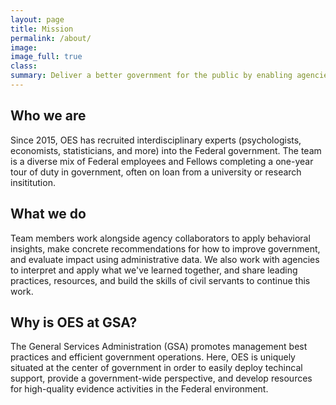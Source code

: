 ```yaml
---
layout: page
title: Mission
permalink: /about/
image:
image_full: true
class:
summary: Deliver a better government for the public by enabling agencies to build and use evidence to continually learn what works.
---
```

## Who we are

Since 2015, OES has recruited interdisciplinary experts (psychologists, economists, statisticians, and more) into the Federal government. The team is a diverse mix of Federal employees and Fellows completing a one-year tour of duty in government, often on loan from a university or research insititution.

## What we do

Team members work alongside agency collaborators to apply behavioral insights, make concrete recommendations for how to improve government, and evaluate impact using administrative data. We also work with agencies to interpret and apply what we've learned together, and share leading practices, resources, and build the skills of civil servants to continue this work.

## Why is OES at GSA?

The General Services Administration (GSA) promotes management best practices and efficient government operations. Here, OES is uniquely situated at the center of government in order to easily deploy techincal support, provide a government-wide perspective, and develop resources for high-quality evidence activities in the Federal environment.
